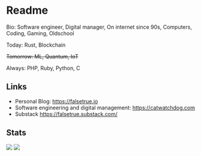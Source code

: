 # Readme

Bio: Software engineer, Digital manager, On internet since 90s, Computers, Coding, Gaming, Oldschool

Today: Rust, Blockchain

~~Tomorrow: ML, Quantum, IoT~~

Always: PHP, Ruby, Python, C

## Links

* Personal Blog: <https://falsetrue.io>
* Software engineering and digital management: <https://catwatchdog.com> 
* Substack https://falsetrue.substack.com/

## Stats 

![](https://github-profile-summary-cards.vercel.app/api/cards/profile-details?username=noroot&theme=github)
![](https://github-profile-summary-cards.vercel.app/api/cards/repos-per-language?username=noroot&theme=github)
